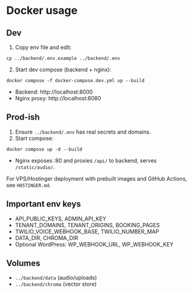 # Docker usage

## Dev

1) Copy env file and edit:

```
cp ../backend/.env.example ../backend/.env
```

2) Start dev compose (backend + nginx):

```
docker compose -f docker-compose.dev.yml up --build
```

- Backend: http://localhost:8000
- Nginx proxy: http://localhost:8080

## Prod-ish

1) Ensure `../backend/.env` has real secrets and domains.
2) Start compose:

```
docker compose up -d --build
```

- Nginx exposes :80 and proxies `/api/` to backend, serves `/static/audio/`.

For VPS/Hostinger deployment with prebuilt images and GitHub Actions, see `HOSTINGER.md`.

## Important env keys

- API_PUBLIC_KEYS, ADMIN_API_KEY
- TENANT_DOMAINS, TENANT_ORIGINS, BOOKING_PAGES
- TWILIO_VOICE_WEBHOOK_BASE, TWILIO_NUMBER_MAP
- DATA_DIR, CHROMA_DIR
- Optional WordPress: WP_WEBHOOK_URL, WP_WEBHOOK_KEY

## Volumes

- `../backend/data` (audio/uploads)
- `../backend/chroma` (vector store)

